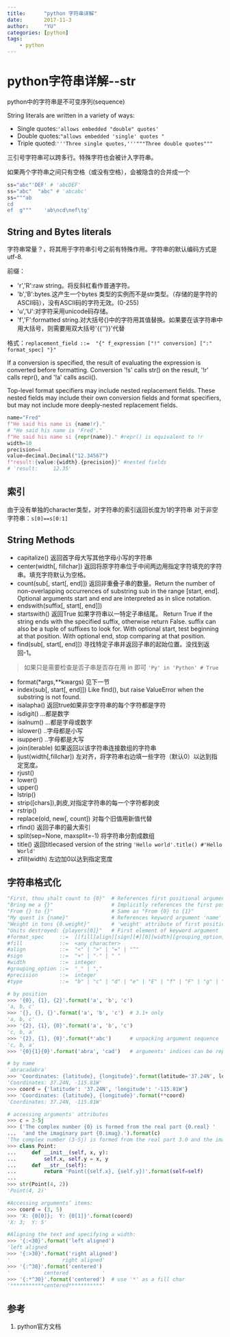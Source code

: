 ```yaml
---
title:      "python 字符串详解"
date:       2017-11-3
author:     "YU"
categories: [python]
tags:
    - python
--- 
```


# python字符串详解--str

python中的字符串是不可变序列(sequence)

String literals are written in a variety of ways:
* Single quotes:`'allows embedded "double" quotes' `
* Double quotes:`"allows embedded 'single' quotes "`
* Triple quoted:`'''Three single quotes,'''"""Three double quotes"""`

三引号字符串可以跨多行。特殊字符也会被计入字符串。

如果两个字符串之间只有空格（或没有空格），会被隐含的合并成一个

```python
ss="abc"'DEF' # 'abcDEF'
ss="abc"  "abc" # 'abcabc'
ss="""ab
cd
ef  g"""    'ab\ncd\nef\tg'
```

## String and Bytes literals

字符串常量？，将其用于字符串引号之前有特殊作用。字符串的默认编码方式是utf-8.

前缀：
* 'r','R':raw string。将反斜杠看作普通字符。
* 'b','B':bytes.这产生一个bytes 类型的实例而不是str类型。（存储的是字符的ASCII码），没有ASCII码的字符无效。(0-255)
* 'u','U':对字符采用unicode码存储。
* 'f','F':formatted string.对大括号{}中的字符用其值替换。如果要在该字符串中用大括号，则需要用双大括号'{{''}}'代替

格式：`replacement_field ::=  "{" f_expression ["!" conversion] [":" format_spec] "}"`

If a conversion is specified, the result of evaluating the expression is converted before formatting. Conversion '!s' calls str() on the result, '!r' calls repr(), and '!a' calls ascii().

Top-level format specifiers may include nested replacement fields. These nested fields may include their own conversion fields and format specifiers, but may not include more deeply-nested replacement fields.


```python
name="Fred"
f"He said his name is {name!r}."
# "He said his name is 'Fred'."
f"He said his name si {repr(name)}." #repr() is equivalent to !r
width=10
precision=4
value=decimal.Decimal("12.34567")
f"result:{value:{width}.{precision}}" #nested fields
# 'result:     12.35'
```

## 索引

由于没有单独的character类型，对字符串的索引返回长度为1的字符串
对于非空字符串：`s[0]==s[0:1]`

## String Methods

* capitalize() 
返回首字母大写其他字母小写的字符串
* center(width[, fillchar]) 
返回将原字符串位于中间两边用指定字符填充的字符串。填充字符默认为空格。
* count(sub[, start[, end]]) 
返回非重叠子串的数量。Return the number of non-overlapping occurrences of substring sub in the range [start, end]. Optional arguments start and end are interpreted as in slice notation.
* endswith(suffix[, start[, end]]) 
* startswith()
返回True 如果字符串以一特定子串结尾。
Return True if the string ends with the specified suffix, otherwise return False. suffix can also be a tuple of suffixes to look for. With optional start, test beginning at that position. With optional end, stop comparing at that position.
* find(sub[, start[, end]]) 
寻找特定子串并返回子串的起始位置。没找到返回-1。
> 如果只是需要检查是否子串是否存在用 in 即可
`'Py' in 'Python' # True`
* format(*args,**kwargs) 见下一节
* index(sub[, start[, end]]) 
Like find(), but raise ValueError when the substring is not found.
* isalapha() 返回true如果非空字符串的每个字符都是字符
* isdigit() ...都是数字
* isalnum() ...都是字母或数字
* islower() ..字母都是小写
* isupper() ..字母都是大写
* join(iterable) 如果返回以该字符串连接数组的字符串
* ljust(width[,fillchar]) 左对齐，将字符串右边填一些字符（默认0）以达到指定宽度。
* rjust()
* lower()
* upper()
* lstrip()
* strip([chars]),剥皮,对指定字符串的每一个字符都剥皮
* rstrip()
* replace(old, new[, count]) 对每个旧值用新值代替
* rfind() 返回子串的最大索引
* split(sep=None, maxsplit=-1) 将字符串分割成数组
* title() 返回titlecased version of the string `'Hello world'.title() #'Hello World'`
* zfill(width) 左边加0以达到指定宽度

## 字符串格式化

```python
"First, thou shalt count to {0}"  # References first positional argument
"Bring me a {}"                   # Implicitly references the first positional argument
"From {} to {}"                   # Same as "From {0} to {1}"
"My quest is {name}"              # References keyword argument 'name'
"Weight in tons {0.weight}"       # 'weight' attribute of first positional arg
"Units destroyed: {players[0]}"   # First element of keyword argument 'players'.
#format_spec     ::=  [[fill]align][sign][#][0][width][grouping_option][.precision][type]
#fill            ::=  <any character>
#align           ::=  "<" | ">" | "=" | "^"
#sign            ::=  "+" | "-" | " "
#width           ::=  integer
#grouping_option ::=  "_" | ","
#precision       ::=  integer
#type            ::=  "b" | "c" | "d" | "e" | "E" | "f" | "F" | "g" | "G" | "n" | "o" | "s" | "x" | "X" | "%"

# by position
>>> '{0}, {1}, {2}'.format('a', 'b', 'c')
'a, b, c'
>>> '{}, {}, {}'.format('a', 'b', 'c')  # 3.1+ only
'a, b, c'
>>> '{2}, {1}, {0}'.format('a', 'b', 'c')
'c, b, a'
>>> '{2}, {1}, {0}'.format(*'abc')      # unpacking argument sequence
'c, b, a'
>>> '{0}{1}{0}'.format('abra', 'cad')   # arguments' indices can be repeated

# by name
'abracadabra'
>>> 'Coordinates: {latitude}, {longitude}'.format(latitude='37.24N', longitude='-115.81W')
'Coordinates: 37.24N, -115.81W'
>>> coord = {'latitude': '37.24N', 'longitude': '-115.81W'}
>>> 'Coordinates: {latitude}, {longitude}'.format(**coord)
'Coordinates: 37.24N, -115.81W'

# accessing arguments' attributes
>>> c = 3-5j
>>> ('The complex number {0} is formed from the real part {0.real} '
...  'and the imaginary part {0.imag}.').format(c)
'The complex number (3-5j) is formed from the real part 3.0 and the imaginary part -5.0.'
>>> class Point:
...     def __init__(self, x, y):
...         self.x, self.y = x, y
...     def __str__(self):
...         return 'Point({self.x}, {self.y})'.format(self=self)
...
>>> str(Point(4, 2))
'Point(4, 2)'

#Accessing arguments’ items:
>>> coord = (3, 5)
>>> 'X: {0[0]};  Y: {0[1]}'.format(coord)
'X: 3;  Y: 5'

#Aligning the text and specifying a width:
>>> '{:<30}'.format('left aligned')
'left aligned                  '
>>> '{:>30}'.format('right aligned')
'                 right aligned'
>>> '{:^30}'.format('centered')
'           centered           '
>>> '{:*^30}'.format('centered')  # use '*' as a fill char
'***********centered***********'
```

## 参考

1. python官方文档



